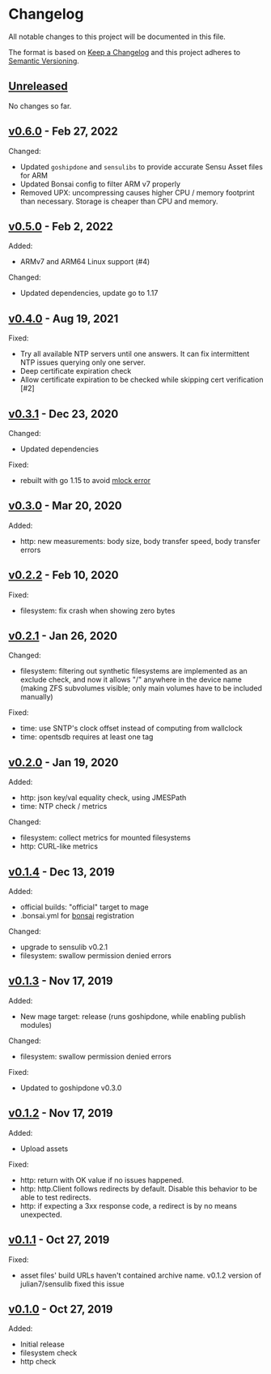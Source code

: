 # Changelog

All notable changes to this project will be documented in this file.

The format is based on [Keep a Changelog](http://keepachangelog.com/en/1.0.0/)
and this project adheres to [Semantic Versioning](http://semver.org/spec/v2.0.0.html).

## [Unreleased]

No changes so far.

## [v0.6.0] - Feb 27, 2022

Changed:

* Updated `goshipdone` and `sensulibs` to provide accurate Sensu Asset files for ARM
* Updated Bonsai config to filter ARM v7 properly
* Removed UPX: uncompressing causes higher CPU / memory footprint than necessary. Storage is cheaper than CPU and memory.

## [v0.5.0] - Feb 2, 2022

Added:

* ARMv7 and ARM64 Linux support (#4)

Changed:

* Updated dependencies, update go to 1.17

## [v0.4.0] - Aug 19, 2021

Fixed:

* Try all available NTP servers until one answers. It can fix intermittent NTP issues querying only one server.
* Deep certificate expiration check
* Allow certificate expiration to be checked while skipping cert verification [#2]

## [v0.3.1] - Dec 23, 2020

Changed:

* Updated dependencies

Fixed:

* rebuilt with go 1.15 to avoid [mlock error](https://github.com/golang/go/issues/37436)

## [v0.3.0] - Mar 20, 2020

Added:

* http: new measurements: body size, body transfer speed, body transfer errors

## [v0.2.2] - Feb 10, 2020

Fixed:

* filesystem: fix crash when showing zero bytes

## [v0.2.1] - Jan 26, 2020

Changed:

* filesystem: filtering out synthetic filesystems are implemented as an exclude check,
  and now it allows "/" anywhere in the device name (making ZFS subvolumes visible; only
  main volumes have to be included manually)

Fixed:

* time: use SNTP's clock offset instead of computing from wallclock
* time: opentsdb requires at least one tag

## [v0.2.0] - Jan 19, 2020

Added:

* http: json key/val equality check, using JMESPath
* time: NTP check / metrics

Changed:

* filesystem: collect metrics for mounted filesystems
* http: CURL-like metrics

## [v0.1.4] - Dec 13, 2019

Added:

* official builds: "official" target to mage
* .bonsai.yml for [bonsai](https://bonsai.sensu.io/) registration

Changed:

* upgrade to sensulib v0.2.1
* filesystem: swallow permission denied errors

## [v0.1.3] - Nov 17, 2019

Added:

* New mage target: release (runs goshipdone, while enabling publish modules)

Changed:

* filesystem: swallow permission denied errors

Fixed:

* Updated to goshipdone v0.3.0

## [v0.1.2] - Nov 17, 2019

Added:

* Upload assets

Fixed:

* http: return with OK value if no issues happened.
* http: http.Client follows redirects by default. Disable this behavior to be able to test redirects.
* http: if expecting a 3xx response code, a redirect is by no means unexpected.

## [v0.1.1] - Oct 27, 2019

Fixed:

* asset files' build URLs haven't contained archive name. v0.1.2 version of julian7/sensulib fixed this issue

## [v0.1.0] - Oct 27, 2019

Added:

* Initial release
* filesystem check
* http check

[Unreleased]: https://github.com/julian7/sensu-base-checks
[v0.6.0]: https://github.com/julian7/sensu-base-checks/releases/tag/v0.6.0
[v0.5.0]: https://github.com/julian7/sensu-base-checks/releases/tag/v0.5.0
[v0.4.0]: https://github.com/julian7/sensu-base-checks/releases/tag/v0.4.0
[v0.3.1]: https://github.com/julian7/sensu-base-checks/releases/tag/v0.3.1
[v0.3.0]: https://github.com/julian7/sensu-base-checks/releases/tag/v0.3.0
[v0.2.2]: https://github.com/julian7/sensu-base-checks/releases/tag/v0.2.2
[v0.2.1]: https://github.com/julian7/sensu-base-checks/releases/tag/v0.2.1
[v0.2.0]: https://github.com/julian7/sensu-base-checks/releases/tag/v0.2.0
[v0.1.4]: https://github.com/julian7/sensu-base-checks/releases/tag/v0.1.4
[v0.1.3]: https://github.com/julian7/sensu-base-checks/releases/tag/v0.1.3
[v0.1.2]: https://github.com/julian7/sensu-base-checks/releases/tag/v0.1.2
[v0.1.1]: https://github.com/julian7/sensu-base-checks/releases/tag/v0.1.1
[v0.1.0]: https://github.com/julian7/sensu-base-checks/releases/tag/v0.1.0
